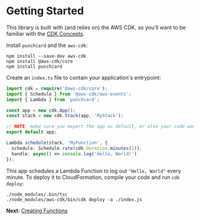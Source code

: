 # Getting Started 

This library is built with (and relies on) the AWS CDK, so you'll want to be familiar with the [CDK Concepts](https://docs.aws.amazon.com/cdk/latest/guide/what-is.html).

Install `punchcard` and the `aws-cdk`:

```shell
npm install --save-dev aws-cdk
npm install @aws-cdk/core
npm install punchcard
```

Create an `index.ts` file to contain your application's entrypoint:

```ts
import cdk = require('@aws-cdk/core');
import { Schedule } from '@aws-cdk/aws-events';
import { Lambda } from 'punchcard';

const app = new cdk.App();
const stack = new cdk.Stack(app, 'MyStack');

// NOTE: make sure you export the app as default, or else your code won't run at runtime.
export default app;

Lambda.schedule(stack, 'MyFunction', {
  schedule: Schedule.rate(cdk.Duration.minutes(1)),
  handle: async() => console.log('Hello, World!')
});
```

This app schedules a Lambda Function to log out `"Hello, World"` every minute. To deploy it to CloudFormation, compile your code and run `cdk deploy`:

```shell
./node_modules/.bin/tsc
./node_modules/aws-cdk/bin/cdk deploy -a ./index.js
```

**Next**: [Creating Functions](2-creating-functions.md)